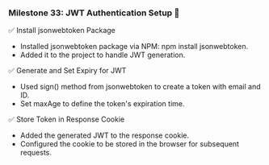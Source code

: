 ### Milestone 33: JWT Authentication Setup 🔑
✅ Install jsonwebtoken Package
- Installed jsonwebtoken package via NPM: npm install jsonwebtoken.
- Added it to the project to handle JWT generation.

✅ Generate and Set Expiry for JWT
- Used sign() method from jsonwebtoken to create a token with email and ID.
- Set maxAge to define the token's expiration time.

✅ Store Token in Response Cookie
- Added the generated JWT to the response cookie.
- Configured the cookie to be stored in the browser for subsequent requests.